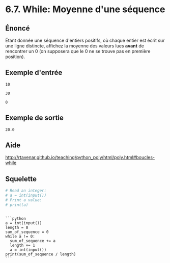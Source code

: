 # 6.7. While: Moyenne d'une séquence

## **Énoncé**

Étant donnée une séquence d'entiers positifs, où chaque entier est écrit sur une ligne distincte, affichez la moyenne des valeurs lues **avant** de rencontrer un 0 (on supposera que le 0 ne se trouve pas en première position).

## **Exemple d'entrée**

```
10
```

```
30
```

```
0
```

## **Exemple de sortie**

```
20.0
```

## Aide

http://rtavenar.github.io/teaching/python_poly/html/poly.html#boucles-while

## Squelette

```python
# Read an integer:
# a = int(input())
# Print a value:
# print(a)
```

````{dropdown} Proposition de solution

```python
a = int(input())
length = 0
sum_of_sequence = 0
while a != 0:
  sum_of_sequence += a
  length += 1
  a = int(input())
print(sum_of_sequence / length)
```
````
